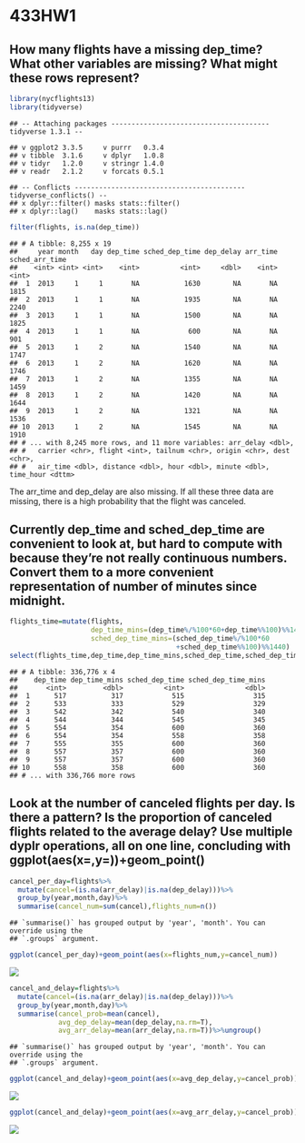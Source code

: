 433HW1
================

## How many flights have a missing dep\_time? What other variables are missing? What might these rows represent?

``` r
library(nycflights13)
library(tidyverse)
```

    ## -- Attaching packages --------------------------------------- tidyverse 1.3.1 --

    ## v ggplot2 3.3.5     v purrr   0.3.4
    ## v tibble  3.1.6     v dplyr   1.0.8
    ## v tidyr   1.2.0     v stringr 1.4.0
    ## v readr   2.1.2     v forcats 0.5.1

    ## -- Conflicts ------------------------------------------ tidyverse_conflicts() --
    ## x dplyr::filter() masks stats::filter()
    ## x dplyr::lag()    masks stats::lag()

``` r
filter(flights, is.na(dep_time))
```

    ## # A tibble: 8,255 x 19
    ##     year month   day dep_time sched_dep_time dep_delay arr_time sched_arr_time
    ##    <int> <int> <int>    <int>          <int>     <dbl>    <int>          <int>
    ##  1  2013     1     1       NA           1630        NA       NA           1815
    ##  2  2013     1     1       NA           1935        NA       NA           2240
    ##  3  2013     1     1       NA           1500        NA       NA           1825
    ##  4  2013     1     1       NA            600        NA       NA            901
    ##  5  2013     1     2       NA           1540        NA       NA           1747
    ##  6  2013     1     2       NA           1620        NA       NA           1746
    ##  7  2013     1     2       NA           1355        NA       NA           1459
    ##  8  2013     1     2       NA           1420        NA       NA           1644
    ##  9  2013     1     2       NA           1321        NA       NA           1536
    ## 10  2013     1     2       NA           1545        NA       NA           1910
    ## # ... with 8,245 more rows, and 11 more variables: arr_delay <dbl>,
    ## #   carrier <chr>, flight <int>, tailnum <chr>, origin <chr>, dest <chr>,
    ## #   air_time <dbl>, distance <dbl>, hour <dbl>, minute <dbl>, time_hour <dttm>

The arr\_time and dep\_delay are also missing. If all these three data
are missing, there is a high probability that the flight was canceled.

## Currently dep\_time and sched\_dep\_time are convenient to look at, but hard to compute with because they’re not really continuous numbers. Convert them to a more convenient representation of number of minutes since midnight.

``` r
flights_time=mutate(flights,
                    dep_time_mins=(dep_time%/%100*60+dep_time%%100)%%1440,
                    sched_dep_time_mins=(sched_dep_time%/%100*60
                                         +sched_dep_time%%100)%%1440)
select(flights_time,dep_time,dep_time_mins,sched_dep_time,sched_dep_time_mins)
```

    ## # A tibble: 336,776 x 4
    ##    dep_time dep_time_mins sched_dep_time sched_dep_time_mins
    ##       <int>         <dbl>          <int>               <dbl>
    ##  1      517           317            515                 315
    ##  2      533           333            529                 329
    ##  3      542           342            540                 340
    ##  4      544           344            545                 345
    ##  5      554           354            600                 360
    ##  6      554           354            558                 358
    ##  7      555           355            600                 360
    ##  8      557           357            600                 360
    ##  9      557           357            600                 360
    ## 10      558           358            600                 360
    ## # ... with 336,766 more rows

## Look at the number of canceled flights per day. Is there a pattern? Is the proportion of canceled flights related to the average delay? Use multiple dyplr operations, all on one line, concluding with ggplot(aes(x=,y=))+geom\_point()

``` r
cancel_per_day=flights%>%
  mutate(cancel=(is.na(arr_delay)|is.na(dep_delay)))%>%
  group_by(year,month,day)%>%
  summarise(cancel_num=sum(cancel),flights_num=n())
```

    ## `summarise()` has grouped output by 'year', 'month'. You can override using the
    ## `.groups` argument.

``` r
ggplot(cancel_per_day)+geom_point(aes(x=flights_num,y=cancel_num))
```

![](hw1_files/figure-gfm/unnamed-chunk-3-1.png)<!-- -->

``` r
cancel_and_delay=flights%>%
  mutate(cancel=(is.na(arr_delay)|is.na(dep_delay)))%>%
  group_by(year,month,day)%>%
  summarise(cancel_prob=mean(cancel),
            avg_dep_delay=mean(dep_delay,na.rm=T),
            avg_arr_delay=mean(arr_delay,na.rm=T))%>%ungroup()
```

    ## `summarise()` has grouped output by 'year', 'month'. You can override using the
    ## `.groups` argument.

``` r
ggplot(cancel_and_delay)+geom_point(aes(x=avg_dep_delay,y=cancel_prob))
```

![](hw1_files/figure-gfm/unnamed-chunk-3-2.png)<!-- -->

``` r
ggplot(cancel_and_delay)+geom_point(aes(x=avg_arr_delay,y=cancel_prob))
```

![](hw1_files/figure-gfm/unnamed-chunk-3-3.png)<!-- -->
